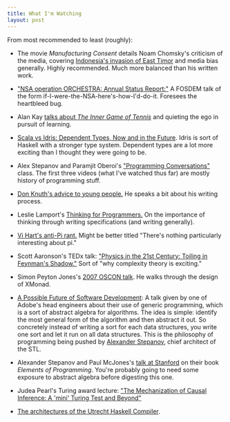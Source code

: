 ```yaml
---
title: What I'm Watching
layout: post
---
```


From most recommended to least (roughly):

* The movie *Manufacturing Consent* details Noam Chomsky's criticism of the media, covering [Indonesia's invasion of East Timor](http://en.wikipedia.org/wiki/Indonesian_invasion_of_East_Timor) and media bias generally. Highly recommended. Much more balanced than his written work.

* ["NSA operation ORCHESTRA: Annual Status Report:"](https://www.youtube.com/watch?v=fwcl17Q0bpk) A FOSDEM talk of the form if-I-were-the-NSA-here's-how-I'd-do-it. Foresees the heartbleed bug.

* Alan Kay [talks about *The Inner Game of Tennis*](https://www.youtube.com/watch?v=50L44hEtVos) and quieting the ego in pursuit of learning.

* [Scala vs Idris: Dependent Types, Now and in the Future](http://www.infoq.com/presentations/scala-idris). Idris is sort of Haskell with a stronger type system. Dependent types are a lot more exciting than I thought they were going to be.

* Alex Stepanov and Paramjit Oberoi's ["Programming Conversations"](https://www.youtube.com/watch?v=k-meLQaYP5Y&index=2&list=PLHxtyCq_WDLXFAEA-lYoRNQIezL_vaSX-) class. The first three videos (what I've watched thus far) are mostly history of programming stuff.

* [Don Knuth's advice to young people.](https://www.youtube.com/watch?v=75Ju0eM5T2c) He speaks a bit about his writing process.

* Leslie Lamport's [Thinking for Programmers.](http://channel9.msdn.com/Events/Build/2014/3-642) On the importance of thinking through writing specifications (and writing generally).

* [Vi Hart's anti-Pi rant.](https://www.youtube.com/watch?v=5iUh_CSjaSw) Might be better titled "There's nothing particularly interesting about pi."

* Scott Aaronson's TEDx talk: ["Physics in the 21st Century: Toiling in Feynman's Shadow."](https://www.youtube.com/watch?v=SczraSQE3MY) Sort of "why complexity theory is exciting."

* Simon Peyton Jones's [2007 OSCON talk](https://www.youtube.com/watch?v=jLj1QV11o9g). He walks through the design of XMonad. 

* [A Possible Future of Software Development](https://www.youtube.com/watch?v=4moyKUHApq4): A talk given by one of Adobe's head engineers about their use of generic programming, which is a sort of abstract algebra for algorithms. The idea is simple: identify the most general form of the algorithm and then abstract it out. So concretely instead of writing a sort for each data structures, you write one sort and let it run on all data structures. This is the philosophy of programming being pushed by [Alexander Stepanov](http://www.stepanovpapers.com/), chief architect of the STL. 

* Alexander Stepanov and Paul McJones's [talk at Stanford](https://www.youtube.com/watch?v=Ih9gpJga4Vc) on their book <em>Elements of Programming</em>. You're probably going to need some exposure to abstract algebra before digesting this one. 

* Judea Pearl's Turing award lecture: ["The Mechanization of Causal Inference: A 'mini' Turing Test and Beyond"](https://www.youtube.com/watch?v=iNm4nFBFmvo)

* [The architectures of the Utrecht Haskell Compiler](http://vimeo.com/channels/haskell/6681352).
